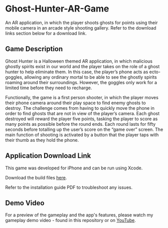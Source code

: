 # Ghost-Hunter-AR-Game
An AR application, in which the player shoots ghosts for points using their mobile camera in an arcade style shooting gallery. Refer to the download links section below for a download link.

## Game Description
Ghost Hunter is a Halloween themed AR application, in which malicious ghostly spirits exist in our world and the player takes on the role of a ghost hunter to help eliminate them. In this case, the player’s phone acts as ecto-goggles, allowing any ordinary mortal to be able to see the ghostly spirits roaming around their surroundings. However, the goggles only work for a limited time before they need to recharge.

Functionally, the game is a first person shooter, in which the player moves their phone camera around their play space to find enemy ghosts to destroy. The challenge comes from having to quickly move the phone in order to find ghosts that are not in view of the player’s camera. Each ghost destroyed will reward the player five points, tasking the player to score as many points as possible before the round ends. Each round lasts for fifty seconds before totalling up the user’s score on the “game over” screen. The main function of shooting is activated by a button that the player taps with their thumb as they hold the phone.

## Application Download Link
This game was developed for iPhone and can be run using Xcode.

Download the build files [here](https://drive.google.com/file/d/1m3G08HfZl9GfurE160VnyhaQQ75VM2xn/view?usp=sharing).

Refer to the installation guide PDF to troubleshoot any issues.

## Demo Video
For a preview of the gameplay and the app's features, please watch my gameplay demo video - found in this repository or on [YouTube](https://youtu.be/qK2FfZQelgM).
